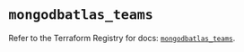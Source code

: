 # `mongodbatlas_teams`

Refer to the Terraform Registry for docs: [`mongodbatlas_teams`](https://registry.terraform.io/providers/mongodb/mongodbatlas/1.18.0/docs/resources/teams).
